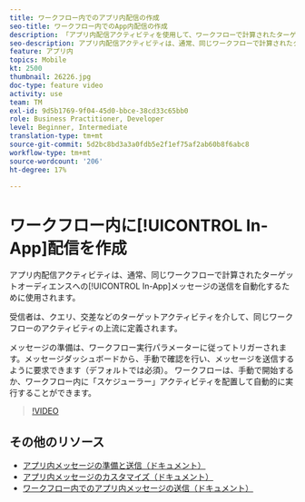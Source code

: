 ```yaml
---
title: ワークフロー内でのアプリ内配信の作成
seo-title: ワークフロー内でのApp内配信の作成
description: 「アプリ内配信アクティビティを使用して、ワークフローで計算されたターゲットオーディエンスへのアプリ内メッセージの送信を自動化する方法を説明します。」
seo-description: アプリ内配信アクティビティは、通常、同じワークフローで計算されたターゲットオーディエンスへのアプリ内メッセージの送信を自動化するために使用されます。
feature: アプリ内
topics: Mobile
kt: 2500
thumbnail: 26226.jpg
doc-type: feature video
activity: use
team: TM
exl-id: 9d5b1769-9f04-45d0-bbce-38cd33c65bb0
role: Business Practitioner, Developer
level: Beginner, Intermediate
translation-type: tm+mt
source-git-commit: 5d2bc8bd3a3a0fdb5e2f1ef75af2ab60b8f6abc8
workflow-type: tm+mt
source-wordcount: '206'
ht-degree: 17%

---
```


# ワークフロー内に[!UICONTROL In-App]配信を作成

アプリ内配信アクティビティは、通常、同じワークフローで計算されたターゲットオーディエンスへの[!UICONTROL In-App]メッセージの送信を自動化するために使用されます。

受信者は、クエリ、交差などのターゲットアクティビティを介して、同じワークフローのアクティビティの上流に定義されます。

メッセージの準備は、ワークフロー実行パラメーターに従ってトリガーされます。メッセージダッシュボードから、手動で確認を行い、メッセージを送信するように要求できます（デフォルトでは必須）。 ワークフローは、手動で開始するか、ワークフロー内に「スケジューラー」アクティビティを配置して自動的に実行することができます。

>[!VIDEO](https://video.tv.adobe.com/v/26226?quality=12)

## その他のリソース

* [アプリ内メッセージの準備と送信（ドキュメント）](https://docs.adobe.com/content/help/en/campaign-standard/using/communication-channels/in-app-messaging/preparing-and-sending-an-in-app-message.html)
* [アプリ内メッセージのカスタマイズ（ドキュメント）](https://docs.adobe.com/content/help/en/campaign-standard/using/communication-channels/in-app-messaging/customizing-an-in-app-message.html)
* [ワークフロー内でのアプリ内メッセージの送信（ドキュメント）](https://docs.adobe.com/content/help/en/campaign-standard/using/managing-processes-and-data/channel-activities/in-app-delivery.html)
